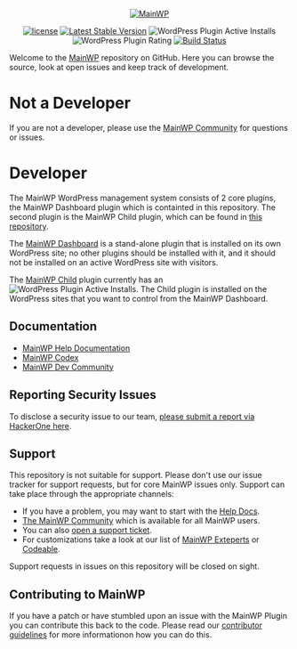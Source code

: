
<p align="center"><a href="https://mainwp.com"><img src="https://mainwp.com/images/mainwp-logo.png" alt="MainWP"></a></p>

<p align="center">
<a href="https://packagist.org/packages/mainwp/mainwp"><img src="https://poser.pugx.org/mainwp/mainwp/license" alt="license"></a> 
 <a href="https://packagist.org/packages/mainwp/mainwp"><img src="https://poser.pugx.org/mainwp/mainwp/v/stable" alt="Latest Stable Version"></a>
  <img alt="WordPress Plugin Active Installs" src="https://img.shields.io/wordpress/plugin/installs/mainwp?label=MainWP%20Dashboard%20Active%20Installs">
  <img alt="WordPress Plugin Rating" src="https://img.shields.io/wordpress/plugin/stars/mainwp">
  <a href="https://travis-ci.org/mainwp/mainwp"><img src="https://travis-ci.org/mainwp/mainwp.svg?branch=master" alt="Build Status"></a>
</p>

Welcome to the [MainWP](https://mainwp.com) repository on GitHub. Here you can browse the source, look at open issues and keep track of development.

# Not a Developer

If you are not a developer, please use the [MainWP Community](https://meta.mainwp.com) for questions or issues.

# Developer

The MainWP WordPress management system consists of 2 core plugins, the MainWP Dashboard plugin which is containted in this repository.   The second plugin is the MainWP Child plugin, which can be found in [this repository](https://github.com/mainwp/mainwp-child).  

The [MainWP Dashboard](https://wordpress.org/plugins/mainwp/) is a stand-alone plugin that is installed on its own WordPress site; no other plugins should be installed with it, and it should not be installed on an active WordPress site with visitors. 

The [MainWP Child](https://wordpress.org/plugins/mainwp-child/) plugin currently has an <img alt="WordPress Plugin Active Installs" src="https://img.shields.io/wordpress/plugin/installs/mainwp-child?label=active%20installs%20count%20of%20">.  The Child plugin is installed on the WordPress sites that you want to control from the MainWP Dashboard. 

## Documentation
* [MainWP Help Documentation](https://mainwp.com/help/)
* [MainWP Codex](https://mainwp.com/codex/)
* [MainWP Dev Community](https://meta.mainwp.com/c/dev/15)

## Reporting Security Issues
To disclose a security issue to our team, [please submit a report via HackerOne here](https://hackerone.com/mainwp).

## Support
This repository is not suitable for support. Please don't use our issue tracker for support requests, but for core MainWP issues only. Support can take place through the appropriate channels:

* If you have a problem, you may want to start with the [Help Docs](https://mainwp.com/help/).
* [The MainWP Community](https://meta.mainwp.com/) which is available for all MainWP users.
* You can also [open a support ticket](https://mainwp.com/support/).
* For customizations take a look at our list of [MainWP Exteperts](https://mainwp.com/mainwp-experts/) or [Codeable](https://codeable.io/).

Support requests in issues on this repository will be closed on sight.

## Contributing to MainWP
If you have a patch or have stumbled upon an issue with the MainWP Plugin you can contribute this back to the code. Please read our [contributor guidelines](https://github.com/mainwp/mainwp/blob/master/.github/CONTRIBUTING.md) for more informationon how you can do this.
